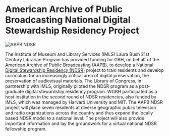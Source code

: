 # American Archive of Public Broadcasting National Digital Stewardship Residency Project

![AAPB NDSR](https://s3.amazonaws.com/americanarchive.org/org-logos/aapb_ndsr_logo.png)

The Institute of Museum and Library Services (IMLS) Laura Bush 21st Century Librarian Program has provided funding for GBH, on behalf of the American Archive of Public Broadcasting (AAPB), to develop a [National Digital Stewardship Residency (NDSR)](http://ndsr.americanarchive.org/) project to train residents and develop curriculum for an increasingly critical area of digital preservation, the preservation of audiovisual materials. The Library of Congress, in partnership with IMLS, originally piloted the NDSR program as a post-graduate digital stewardship residency program. WGBH participated as a host institution in the second round of NDSR residencies, also funded by IMLS, which was managed by Harvard University and MIT. The AAPB NDSR project will place seven residents at diverse geographic public television and radio organizations across the country and thus expand the locally based NDSR model to a national level. The project will also provide important information and lay the groundwork for a virtual national NDSR fellowship program.
